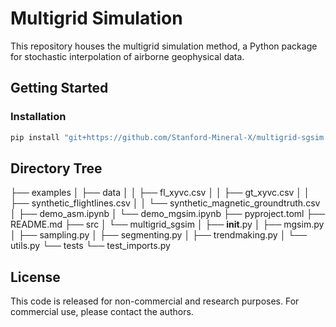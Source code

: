 # Multigrid Simulation
This repository houses the multigrid simulation method, a Python package for stochastic interpolation of airborne geophysical data.

## Getting Started
### Installation
```bash
pip install "git+https://github.com/Stanford-Mineral-X/multigrid-sgsim.git@main#egg=multigrid-sgsim"
```
## Directory Tree
├── examples
│   ├── data
│   │   ├── fl_xyvc.csv
│   │   ├── gt_xyvc.csv
│   │   ├── synthetic_flightlines.csv
│   │   └── synthetic_magnetic_groundtruth.csv
│   ├── demo_asm.ipynb
│   └── demo_mgsim.ipynb
├── pyproject.toml
├── README.md
├── src
│   └── multigrid_sgsim
│       ├── __init__.py
│       ├── mgsim.py
│       ├── sampling.py
│       ├── segmenting.py
│       ├── trendmaking.py
│       └── utils.py
└── tests
    └── test_imports.py

## License
This code is released for non-commercial and research purposes. For commercial use, please contact the authors.
